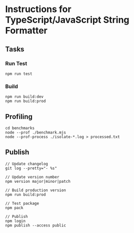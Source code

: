 # Instructions for TypeScript/JavaScript String Formatter

## Tasks

### Run Test

    npm run test

### Build

    npm run build:dev
    npm run build:prod

## Profiling
    cd benchmarks
    node --prof ./benchmark.mjs
    node --prof-process ./isolate-*.log > processed.txt

## Publish
    // Update changelog
    git log --pretty="- %s"

    // Update version number
    npm version major|minor|patch

    // Build production version
    npm run build:prod

    // Test package
    npm pack

    // Publish
    npm login
    npm publish --access public

